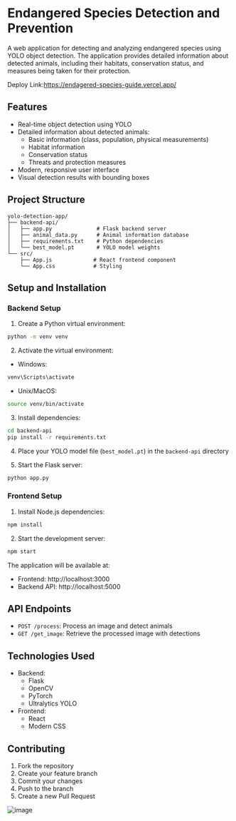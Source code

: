# Endangered Species Detection and Prevention

A web application for detecting and analyzing endangered species using YOLO object detection. The application provides detailed information about detected animals, including their habitats, conservation status, and measures being taken for their protection.

Deploy Link:https://endagered-species-guide.vercel.app/

## Features

- Real-time object detection using YOLO
- Detailed information about detected animals:
  - Basic information (class, population, physical measurements)
  - Habitat information
  - Conservation status
  - Threats and protection measures
- Modern, responsive user interface
- Visual detection results with bounding boxes

## Project Structure

```
yolo-detection-app/
├── backend-api/
│   ├── app.py              # Flask backend server
│   ├── animal_data.py      # Animal information database
│   ├── requirements.txt    # Python dependencies
│   └── best_model.pt       # YOLO model weights
└── src/
    ├── App.js             # React frontend component
    └── App.css            # Styling
```

## Setup and Installation

### Backend Setup

1. Create a Python virtual environment:
```bash
python -m venv venv
```

2. Activate the virtual environment:
- Windows:
```bash
venv\Scripts\activate
```
- Unix/MacOS:
```bash
source venv/bin/activate
```

3. Install dependencies:
```bash
cd backend-api
pip install -r requirements.txt
```

4. Place your YOLO model file (`best_model.pt`) in the `backend-api` directory

5. Start the Flask server:
```bash
python app.py
```

### Frontend Setup

1. Install Node.js dependencies:
```bash
npm install
```

2. Start the development server:
```bash
npm start
```

The application will be available at:
- Frontend: http://localhost:3000
- Backend API: http://localhost:5000

## API Endpoints

- `POST /process`: Process an image and detect animals
- `GET /get_image`: Retrieve the processed image with detections

## Technologies Used

- Backend:
  - Flask
  - OpenCV
  - PyTorch
  - Ultralytics YOLO
- Frontend:
  - React
  - Modern CSS

## Contributing

1. Fork the repository
2. Create your feature branch
3. Commit your changes
4. Push to the branch
5. Create a new Pull Request 


![image](https://github.com/user-attachments/assets/f8633232-e589-4946-89a2-449d4d6817e3)

